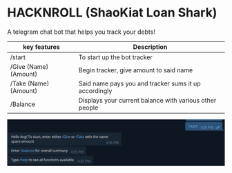 # HACKNROLL (ShaoKiat Loan Shark)
A telegram chat bot that helps you track your debts!

|key features|Description|
|------------|-----------|
|/start|To start up the bot tracker|
|/Give (Name) (Amount)|Begin tracker, give amount to said name|
|/Take (Name) (Amount)|Said name pays you and tracker sums it up accordingly|
|/Balance|Displays your current balance with various other people|

<img src="hacknrollPNG/start.png" width="700">
